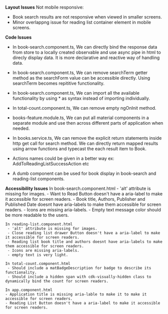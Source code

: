 **Layout Issues**
Not mobile responsive:
   - Book search results are not responsive when viewed in smaller screens.
   - Minor overlappng issue for reading list container element in mobile screens.


**Code Issues**
   - In book-search.component.ts, We can directly bind the response data from store to a locally created   observable and use async pipe in html to direcly display data. It is more declarative and reactive way of handling data.

   - In book-search.component.ts, We can remove searchTerm getter method as the searchForm value can be accessible directly. Using searchTerm becomes repititive functionality.

   - In book-search.component.ts, We can import all the available functionality by using * as syntax instead of importing individually.

   - In total-count.component.ts, We can remove empty ngOnInit method.

   - books-feature.module.ts, We can put all material components in a separate module and use then across different parts of application when needed.

  - In books.service.ts, We can remove the explicit return statements inside http get call for search method. We can directly return mapped results using arrow functions and typecast the each result item to Book.

  - Actions names could be given in a better way ex: AddToReadingListSuccessAction etc

  - A dumb component can be used for book display in book-search and reading-list components.

  **Accessibility Issues**
    In book-search.component.html
     - 'alt' attribute is missing for images.
     - Want to Read Button doesn't have a aria-label to make it accessible for screen readers.
     - Book title, Authors, Publisher and Published Date doesnt have aria-labels to make them accessible for screen readers.
     - Icons are missing aria-labels.
     - Empty text message color should be more readable to the users. 

    In reading-list.component.html
     - 'alt' attribute is missing for images.
     - Close reading list drawer Button doesn't have a aria-label to make it accessible for screen readers.
     - Reading list book title and authors doesnt have aria-labels to make them accessible for screen readers.
     - Icons are missing aria-labels.
     - empty text is very light. 

    In total-count.component.html
     - Should include a matBadgeDescription for badge to describe its functionality.
     - Should include a hidden span with cdk-visually-hidden class to dynamically bind the count for screen readers.
   
    In app.component.html
    - Application title is missing aria-lable to make it to make it accessible for screen readers.
    - Reading List Button doesn't have a aria-label to make it accessible for screen readers.